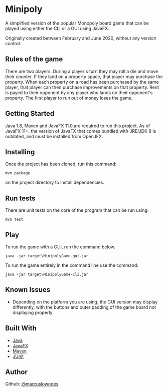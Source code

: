 # Minipoly

A simplified version of the popular Monopoly board game that can be played using either the CLI or a GUI using JavaFX.

Originally created between February and June 2020, without any version control.


## Rules of the game

There are two players. During a player's turn they may roll a die and move their counter. If they land on a property space, that player may purchase the property. When each property on a road has been purchased by the same player, that player can then purchase improvements on that property. Rent is payed to their opponent by any player who lands on their opponent's property. The first player to run out of money loses the game.


## Getting Started

Java 1.8, Maven and JavaFX 11.0 are required to run this project. As of JavaFX 11+, the version of JavaFX that comes bundled with JRE/JDK 8 is outdated, and must be installed from OpenJFX.


## Installing

Once the project has been cloned, run this command:

    mvn package

on the project directory to install dependencies.


## Run tests

There are unit tests on the core of the program that can be run using:

    mvn test


## Play

To run the game with a GUI, run the command below.

    java -jar target\MinipolyGame-gui.jar

To run the game entirely in the command line use the command:

    java -jar target\MinipolyGame-cli.jar


## Known Issues

- Depending on the platform you are using, the GUI version may display differently, with the buttons and outer padding of the game board not displaying properly 


## Built With

- [Java](https://www.java.com)
- [JavaFX](https://openjfx.io/)
- [Maven](https://maven.apache.org)
- [JUnit](http://junit.org)


## Author

Github: [@marcuslowndes](https://github.com/marcuslowndes)

